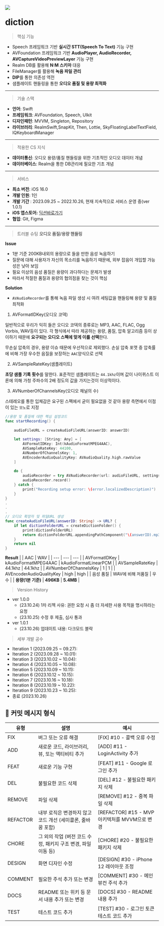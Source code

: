 
<img src="Snapshot/딕션스냅샷.png" align="left">  

# diction

> 핵심 기능
- Speech 프레임워크 기반 **실시간 STT(Speech To Text)** 기능 구현
- AVFoundation 프레임워크 기반 **AudioPlayer, AudioRecorder, AVCaptureVideoPreviewLayer** 기능 구현
- Realm DB를 활용해 **N:M 스키마** 대응
- FileManager를 활용해 **녹음 파일 관리**
- **DIP**를 통한 의존성 역전
- 샘플레이트 핸들링을 통한 **오디오 품질 및 용량 최적화**
---

> 기술 스택
- **언어**: Swift
- **프레임워크**: AVFoundation, Speech, UIkit
- **디자인패턴**: MVVM, Singleton, Repository
- **라이브러리**: RealmSwift,SnapKit, Then, Lottie, SkyFloatingLabelTextField, IQKeyboardManager
---

> 적용한 CS 지식
- **데이터통신**: 오디오 용량/품질 핸들링을 위한 기초적인 오디오 데이터 개념
- **데이터베이스**: Realm을 통한 DB관리에 필요한 기초 개념
---

> 서비스
- **최소 버전**: iOS 16.0
- **개발 인원**: 1인
- **개발 기간** : 2023.09.25 ~ 2022.10.26, 현재 지속적으로 서비스 운영 중(ver 1.0.1)
- **iOS 앱스토어:** [딕션바로가기](https://www.notion.so/b0524f98433846f98e9cad8ddec4df8c?pvs=21)
- **협업**: Git, Figma
---

> 트러블 슈팅
**오디오 품질/용량 핸들링**

**Issue**
- 1분 기준 200KB내외의 용량으로 들을 만한 음성 녹음하기 
- 질문에 대해 사용자가 자신의 목소리를 녹음하기 때문에, 외부 잡음이 개입할 가능성은 낮아 보임
- 필요 이상의 음성 품질은 용량이 과다하다는 문제가 발생 
- 따라서 적절한 품질과 용량의 협의점을 찾는 것이 핵심

**Solution**
- `AVAudioRecorder`를 통해 녹음 파일 생성 시 여려 세팅값을 핸들링해 용량 및 품질 최적화

1. AVFormatIDKey(오디오 코덱)

일반적으로 우리가 익히 들은 오디오 코덱의 종류로는 MP3, AAC, FLAC, Ogg Vorbis, WAV등이 있다. 각 형식에서 따라 제공하는 용량, 품질, 압축 알고리즘 등이 상이하기 때문에 **요구되는 오디오 스펙에 맞게 이를 선택**한다. 

무손실 압축의 경우, 용량 이슈 때문에 우선적으로 제외했다. 손실 압축 포맷 중 압축률에 비해 가장 우수한 음질을 보장하는 `AAC`양식으로 선택

2. AVSampleRateKey(샘플레이트)

**초당 샘플 기록 횟수**를 말한다. 표준적인 샘플레이트는 `44.1khz`이며 값이 나이퀴스트 이론에 의해 가청 주파수의 2배 정도의 값을 가지는것이 이상적이다.

3. AVNumberOfChannelsKey(오디오 채널의 수)

스테레오를 통한 입체감은 요구된 스펙에서 굳이 필요없을 것 같아 용량 측면에서 이점이 있는 `모노`로 지정

```swift
//용량 및 품질에 대한 핵심 설정코드
func startRecording() {
    
    audioFileURL = createAudioFileURL(answerID: answerID)
    
    let settings: [String: Any] = [
        AVFormatIDKey: Int(kAudioFormatMPEG4AAC),
        AVSampleRateKey: 44100,
        AVNumberOfChannelsKey: 1,
        AVEncoderAudioQualityKey: AVAudioQuality.high.rawValue
    ]
    
    do {
        audioRecorder = try AVAudioRecorder(url: audioFileURL, settings: settings)
        audioRecorder.record()
    } catch {
        print("Recording setup error: \(error.localizedDescription)")
    }
}
.
.
.
// 오디오 확장자 및 파일URL 생성
func createAudioFileURL(answerID: String) -> URL? {
    if let dictionFolderURL = createDictionFolder() {
        print(dictionFolderURL)
        return dictionFolderURL.appendingPathComponent("\(answerID).mp3")
    }
    return nil
}
```

**Result**
|  | AAC | WAV |
| --- | --- | --- |
| AVFormatIDKey | kAudioFormatMPEG4AAC | kAudioFormatLinearPCM |
| AVSampleRateKey | 44.1khz | 44.1khz |
| AVNumberOfChannelsKey | 1 | 1 |
| AVEncoderAudioQualityKey | high | high |
| 음성 품질 | WAV에 비해 저품질 | 우수 |
| **용량(1분 기준)** | **496KB** | **5.4MB** |



> Version History
- ver 1.0.0
  - (23.10.24) 1차 리젝 사유: 권한 요청 시 좀 더 자세한 사용 목적을 명시하라는 요청
  - (23.10.25) 수정 후 제출, 심사 통과
- ver 1.0.1 
  - (23.10.26) 업데이트 내용: 다크모드 블락
  
> 세부 개발 공수
  - Iteration 1 (2023.09.25 ~ 09.27): 
  - Iteration 2 (2023.09.28 ~ 10.01):
  - Iteration 3 (2023.10.02 ~ 10.04):
  - Iteration 4 (2023.10.05 ~ 10.08):
  - Iteration 5 (2023.10.09 ~ 10.11):
  - Iteration 6 (2023.10.12 ~ 10.15):
  - Iteration 7 (2023.10.16 ~ 10.18):
  - Iteration 8 (2023.10.19 ~ 10.22):
  - Iteration 9 (2023.10.23 ~ 10.25):
  - 종료 (2023.10.26)





## 📒 커밋 메시지 형식

| 유형      | 설명                                                    | 예시                                |
|-----------|---------------------------------------------------------|-------------------------------------|
| FIX       | 버그 또는 오류 해결                                     | [FIX] #10 - 콜백 오류 수정            |
| ADD       | 새로운 코드, 라이브러리, 뷰, 또는 액티비티 추가        | [ADD] #11 - LoginActivity 추가         |
| FEAT      | 새로운 기능 구현                                        | [FEAT] #11 - Google 로그인 추가         |
| DEL       | 불필요한 코드 삭제                                      | [DEL] #12 - 불필요한 패키지 삭제        |
| REMOVE    | 파일 삭제                                               | [REMOVE] #12 - 중복 파일 삭제         |
| REFACTOR  | 내부 로직은 변경하지 않고 코드 개선 (세미콜론, 줄바꿈 포함) | [REFACTOR] #15 - MVP 아키텍처를 MVVM으로 변경 |
| CHORE     | 그 외의 작업 (버전 코드 수정, 패키지 구조 변경, 파일 이동 등) | [CHORE] #20 - 불필요한 패키지 삭제      |
| DESIGN    | 화면 디자인 수정                                         | [DESIGN] #30 - iPhone 12 레이아웃 조정  |
| COMMENT   | 필요한 주석 추가 또는 변경                               | [COMMENT] #30 - 메인 뷰컨 주석 추가     |
| DOCS      | README 또는 위키 등 문서 내용 추가 또는 변경            | [DOCS] #30 - README 내용 추가          |
| TEST      | 테스트 코드 추가                                        | [TEST] #30 - 로그인 토큰 테스트 코드 추가  |

